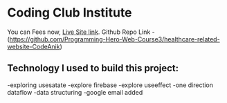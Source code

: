 # Coding Club Institute

You can Fees now, [Live Site link](https://doctime21.netlify.app/).
Github Repo Link - (https://github.com/Programming-Hero-Web-Course3/healthcare-related-website-CodeAnik)

## Technology I used to build this project:

-exploring usesatate
-explore firebase
-explore useeffect
-one direction dataflow
-data structuring
-google email added
